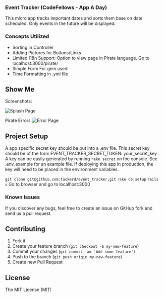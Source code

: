 ### Event Tracker  (CodeFellows - App A Day)

This micro app tracks important dates and sorts them base on date scheduled.  Only events in the future will be displayed.

### Concepts Utilized
* Sorting in Controller
* Adding Pictures for Buttons/Links
* Limited I18n Support: Option to view page in Pirate language. Go to localhost:3000/pirate/
* Simple Form For gem used
* Time Formatting in .yml file

## Show Me

Screenshots:

![Splash Page](lib/assets/main.png)

Pirate Errors
![Error Page](lib/assets/errors.png)


## Project Setup

A app specific secret key should be put into a .env file.  This secret key should be of the form EVENT_TRACKER_SECRET_TOKEN: your_secret_key . A key can be easily generated by running `rake secret` on the console.  See .env_example for an example file. If deploying this app in production, the key will need to be placed in the environment variables.

`git clone git@github.com:tuckerd/event_tracker.git`
`rake db:setup`
`rails s`
Go to browser and go to localhost:3000

### Known Issues

If you discover any bugs, feel free to create an issue on GitHub fork and
send us a pull request.

## Contributing

1. Fork it
2. Create your feature branch (`git checkout -b my-new-feature`)
3. Commit your changes (`git commit -am 'Add some feature'`)
4. Push to the branch (`git push origin my-new-feature`)
5. Create new Pull Request


## License

The MIT License (MIT)
